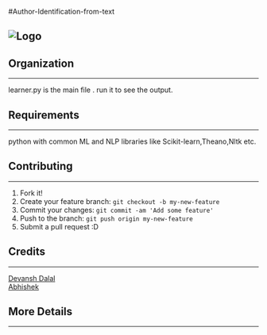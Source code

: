 #Author-Identification-from-text

![Logo](https://cloud.githubusercontent.com/assets/5080310/13220998/186aac70-d99f-11e5-9527-6a8c97793f69.png)
---------------

## Organization
--------------
learner.py is the main file . run it to see the output.


## Requirements
--------------
python with common ML and NLP libraries like Scikit-learn,Theano,Nltk etc.

## Contributing
----------------
1. Fork it!
2. Create your feature branch: `git checkout -b my-new-feature`
3. Commit your changes: `git commit -am 'Add some feature'`
4. Push to the branch: `git push origin my-new-feature`
5. Submit a pull request :D

<!-- ## History

TODO: Write history -->


## Credits
----------------
[Devansh Dalal](https://github.com/devanshdalal) <br>
[Abhishek]() <br>

## More Details
----------------



